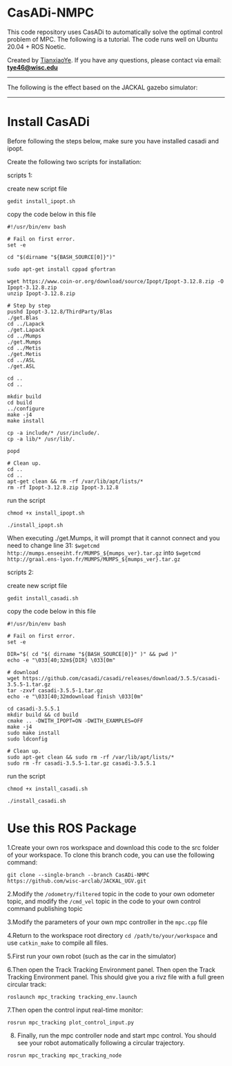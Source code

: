 # CasADi-NMPC
This code repository uses CasADi to automatically solve the optimal control problem of MPC. The following is a tutorial. The code runs well on Ubuntu 20.04 + ROS Noetic.

Created by [TianxiaoYe](https://github.com/fuwafuwaboom). If you have any questions, please contact via email: **tye46@wisc.edu**
***

The following is the effect based on the JACKAL gazebo simulator: 

***
# Install CasADi
Before following the steps below, make sure you have installed casadi and ipopt.

Create the following two scripts for installation:

scripts 1:

create new script file

```
gedit install_ipopt.sh
```

copy the code below in this file

```
#!/usr/bin/env bash
 
# Fail on first error.
set -e
 
cd "$(dirname "${BASH_SOURCE[0]}")"
 
sudo apt-get install cppad gfortran 
 
wget https://www.coin-or.org/download/source/Ipopt/Ipopt-3.12.8.zip -O Ipopt-3.12.8.zip
unzip Ipopt-3.12.8.zip
 
# Step by step   
pushd Ipopt-3.12.8/ThirdParty/Blas
./get.Blas    
cd ../Lapack
./get.Lapack  
cd ../Mumps  
./get.Mumps  
cd ../Metis  
./get.Metis
cd ../ASL
./get.ASL
 
cd ..
cd ..
 
mkdir build  
cd build  
../configure  
make -j4  
make install  
 
cp -a include/* /usr/include/.  
cp -a lib/* /usr/lib/. 
 
popd
 
# Clean up.
cd ..
cd ..
apt-get clean && rm -rf /var/lib/apt/lists/*
rm -rf Ipopt-3.12.8.zip Ipopt-3.12.8
```

run the script

```
chmod +x install_ipopt.sh
```

```
./install_ipopt.sh
```

When executing ./get.Mumps, it will prompt that it cannot connect and you need to change line 31: `$wgetcmd http://mumps.enseeiht.fr/MUMPS_${mumps_ver}.tar.gz` into `$wgetcmd http://graal.ens-lyon.fr/MUMPS/MUMPS_${mumps_ver}.tar.gz`


scripts 2:

create new script file

```
gedit install_casadi.sh
```

copy the code below in this file

```
#!/usr/bin/env bash
 
# Fail on first error.
set -e
 
DIR="$( cd "$( dirname "${BASH_SOURCE[0]}" )" && pwd )"
echo -e "\033[40;32m${DIR} \033[0m"
 
# download
wget https://github.com/casadi/casadi/releases/download/3.5.5/casadi-3.5.5-1.tar.gz
tar -zxvf casadi-3.5.5-1.tar.gz
echo -e "\033[40;32mdownload finish \033[0m"
 
cd casadi-3.5.5.1
mkdir build && cd build
cmake .. -DWITH_IPOPT=ON -DWITH_EXAMPLES=OFF
make -j4
sudo make install
sudo ldconfig
 
# Clean up.
sudo apt-get clean && sudo rm -rf /var/lib/apt/lists/*
sudo rm -fr casadi-3.5.5-1.tar.gz casadi-3.5.5.1
```

run the script

```
chmod +x install_casadi.sh
```

```
./install_casadi.sh
```

# Use this ROS Package
1.Create your own ros workspace and download this code to the src folder of your workspace. To clone this branch code, you can use the following command:

```
git clone --single-branch --branch CasADi-NMPC https://github.com/wisc-arclab/JACKAL_UGV.git
```

2.Modify the `/odometry/filtered` topic in the code to your own odometer topic, and modify the `/cmd_vel` topic in the code to your own control command publishing topic

3.Modify the parameters of your own mpc controller in the `mpc.cpp` file

4.Return to the workspace root directory `cd /path/to/your/workspace` and use `catkin_make` to compile all files.

5.First run your own robot (such as the car in the simulator)

6.Then open the Track Tracking Environment panel. Then open the Track Tracking Environment panel. This should give you a rivz file with a full green circular track:

```
roslaunch mpc_tracking tracking_env.launch
```

7.Then open the control input real-time monitor:

```
rosrun mpc_tracking plot_control_input.py
```

8. Finally, run the mpc controller node and start mpc control. You should see your robot automatically following a circular trajectory.

```
rosrun mpc_tracking mpc_tracking_node
```
